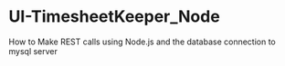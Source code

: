 # UI-TimesheetKeeper_Node
How to Make REST calls using Node.js and the database connection to mysql server

